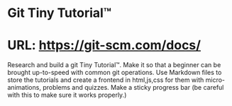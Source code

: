 
# Git Tiny Tutorial™

# URL: https://git-scm.com/docs/

Research and build a git Tiny Tutorial™.
Make it so that a beginner can be brought up-to-speed with common git operations.
Use Markdown files to store the tutorials and create a frontend in html,js,css for them with micro-animations, problems and quizzes. Make a sticky progress bar (be careful with this to make sure it works properly.)
